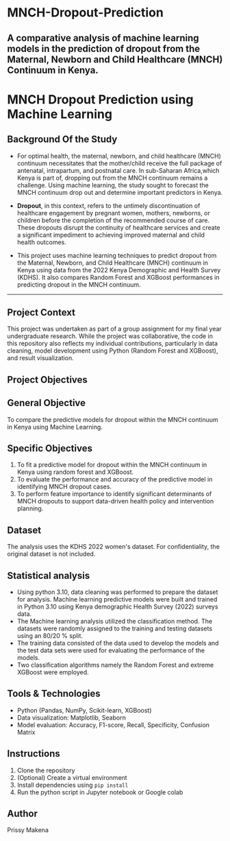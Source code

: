 # MNCH-Dropout-Prediction
A comparative analysis of machine learning models in the prediction of dropout from the Maternal, Newborn and Child Healthcare (MNCH) Continuum in Kenya.
---  
# MNCH Dropout Prediction using Machine Learning  
## Background Of the Study  
- For optimal health, the maternal, newborn, and child healthcare (MNCH) continuum necessitates that the mother/child receive the full package of antenatal, intrapartum, and postnatal care. In sub-Saharan Africa,which Kenya is part of, dropping out from the MNCH continuum remains a challenge. Using machine learning, the study sought to forecast the MNCH continuum
drop out and determine important predictors in Kenya.
- **Dropout**, in this context, refers to the untimely discontinuation of healthcare engagement by pregnant women, mothers, newborns, or children before the completion of the recommended course of care. These dropouts disrupt the continuity of healthcare services and create a significant impediment to achieving improved maternal and child health outcomes.  

- This project uses machine learning techniques to predict dropout from the Maternal, Newborn, and Child Healthcare (MNCH) continuum in Kenya using data from the 2022 Kenya Demographic and Health Survey (KDHS). It also compares Random Forest and XGBoost performances in predicting dropout in the MNCH continuum.
---  

## Project Context
This project was undertaken as part of a group assignment for my final year undergraduate research. While the project was collaborative, the code in this repository also reflects my individual contributions, particularly in data cleaning, model development using Python (Random Forest and XGBoost), and result visualization.

## Project Objectives
## General Objective
To compare the predictive models for dropout within the MNCH continuum in Kenya using Machine Learning.  

## Specific Objectives  
1. To fit a predictive model for dropout within the MNCH continuum in Kenya using random forest and XGBoost.
2. To evaluate the performance and accuracy of the predictive model in identifying MNCH dropout cases.
3. To perform feature importance to identify significant determinants of MNCH dropouts to support data-driven health policy and intervention planning.

## Dataset
The analysis uses the KDHS 2022 women's dataset. For confidentiality, the original dataset is not included.  

## Statistical analysis  
- Using python 3.10, data cleaning was performed to prepare the dataset for analysis. Machine learning predictive models were built and trained in Python 3.10 using Kenya demographic Health Survey (2022) surveys data.  
- The Machine learning analysis utilized the classification method. The datasets were randomly assigned to the training and testing datasets using an 80/20 % split.
- The training data consisted of the data used to develop the models and the test data sets were used for evaluating the performance of the models.  
- Two classification algorithms namely the Random Forest and extreme XGBoost were employed.  

## Tools & Technologies
- Python (Pandas, NumPy, Scikit-learn, XGBoost)
- Data visualization: Matplotlib, Seaborn
- Model evaluation: Accuracy, F1-score, Recall, Specificity, Confusion Matrix

## Instructions
1. Clone the repository
2. (Optional) Create a virtual environment
3. Install dependencies using `pip install`
4. Run the python script in Jupyter notebook or Google colab

## Author
Prissy Makena
